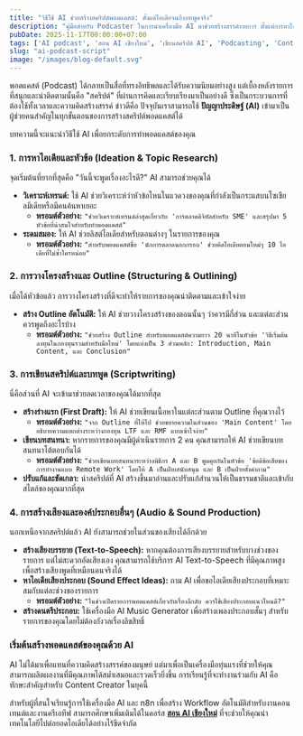 ```yaml
---
title: "วิธีใช้ AI ช่วยสร้างสคริปต์พอดแคสต์: ตั้งแต่ไอเดียจนถึงบทพูดจริง"
description: "คู่มือสำหรับ Podcaster ในการนำเครื่องมือ AI มาช่วยสร้างสรรค์รายการ ตั้งแต่การหาไอเดีย, การวางโครงสร้าง, การเขียนสคริปต์, ไปจนถึงการสร้างเสียงประกอบ"
pubDate: 2025-11-17T00:00:00+07:00
tags: ['AI podcast', 'สอน AI เชียงใหม่', 'เขียนสคริปต์ AI', 'Podcasting', 'Content Creation']
slug: "ai-podcast-script"
image: "/images/blog-default.svg"
---
```


พอดแคสต์ (Podcast) ได้กลายเป็นสื่อที่ทรงอิทธิพลและได้รับความนิยมอย่างสูง แต่เบื้องหลังรายการที่สนุกและน่าติดตามนั้นคือ "สคริปต์" ที่ผ่านการคิดและเรียบเรียงมาเป็นอย่างดี ซึ่งเป็นกระบวนการที่ต้องใช้ทั้งเวลาและความคิดสร้างสรรค์ ข่าวดีคือ ปัจจุบันเราสามารถใช้ **ปัญญาประดิษฐ์ (AI)** เข้ามาเป็นผู้ช่วยคนสำคัญในทุกขั้นตอนของการสร้างสคริปต์พอดแคสต์ได้

บทความนี้จะแนะนำวิธีใช้ AI เพื่อยกระดับการทำพอดแคสต์ของคุณ

### 1. การหาไอเดียและหัวข้อ (Ideation & Topic Research)

จุดเริ่มต้นที่ยากที่สุดคือ "วันนี้จะพูดเรื่องอะไรดี?" AI สามารถช่วยคุณได้

- **วิเคราะห์เทรนด์:** ใช้ AI ช่วยวิเคราะห์ว่าหัวข้อไหนในแวดวงของคุณที่กำลังเป็นกระแสบนโซเชียลมีเดียหรือมีคนค้นหาเยอะ
  - **พรอมต์ตัวอย่าง:** `"ช่วยวิเคราะห์เทรนด์ล่าสุดเกี่ยวกับ 'การตลาดดิจิทัลสำหรับ SME' และสรุปมา 5 หัวข้อที่น่าสนใจสำหรับทำพอดแคสต์"`
- **ระดมสมอง:** ให้ AI ช่วยลิสต์ไอเดียสำหรับตอนต่างๆ ในรายการของคุณ
  - **พรอมต์ตัวอย่าง:** `"สำหรับพอดแคสต์ชื่อ 'นักการตลาดนอกกรอบ' ช่วยคิดไอเดียตอนใหม่ๆ 10 ไอเดียที่ไม่ซ้ำใครหน่อย"`

### 2. การวางโครงสร้างและ Outline (Structuring & Outlining)

เมื่อได้หัวข้อแล้ว การวางโครงสร้างที่ดีจะทำให้รายการของคุณน่าติดตามและเข้าใจง่าย

- **สร้าง Outline อัตโนมัติ:** ให้ AI ช่วยวางโครงสร้างของตอนนั้นๆ ว่าควรมีกี่ส่วน และแต่ละส่วนควรพูดถึงอะไรบ้าง
  - **พรอมต์ตัวอย่าง:** `"ช่วยสร้าง Outline สำหรับพอดแคสต์ความยาว 20 นาทีในหัวข้อ 'วิธีเริ่มต้นลงทุนในกองทุนรวมสำหรับมือใหม่' โดยแบ่งเป็น 3 ส่วนหลัก: Introduction, Main Content, และ Conclusion"`

### 3. การเขียนสคริปต์และบทพูด (Scriptwriting)

นี่คือส่วนที่ AI จะเข้ามาช่วยลดเวลาของคุณได้มากที่สุด

- **สร้างร่างแรก (First Draft):** ให้ AI ช่วยเขียนเนื้อหาในแต่ละส่วนตาม Outline ที่คุณวางไว้
  - **พรอมต์ตัวอย่าง:** `"จาก Outline ที่ให้ไป ช่วยขยายความในส่วนของ 'Main Content' โดยอธิบายความแตกต่างระหว่างกองทุน LTF และ RMF แบบเข้าใจง่าย"`
- **เขียนบทสนทนา:** หากรายการของคุณมีผู้ดำเนินรายการ 2 คน คุณสามารถให้ AI ช่วยเขียนบทสนทนาโต้ตอบกันได้
  - **พรอมต์ตัวอย่าง:** `"ช่วยเขียนบทสนทนาระหว่างพิธีกร A และ B พูดคุยกันในหัวข้อ 'ข้อดีข้อเสียของการทำงานแบบ Remote Work' โดยให้ A เป็นฝ่ายสนับสนุน และ B เป็นฝ่ายตั้งคำถาม"`
- **ปรับแก้และขัดเกลา:** นำสคริปต์ที่ AI สร้างขึ้นมาอ่านและปรับแก้สำนวนให้เป็นธรรมชาติและเข้ากับสไตล์ของคุณมากที่สุด

### 4. การสร้างเสียงและองค์ประกอบอื่นๆ (Audio & Sound Production)

นอกเหนือจากสคริปต์แล้ว AI ยังสามารถช่วยในส่วนของเสียงได้อีกด้วย

- **สร้างเสียงบรรยาย (Text-to-Speech):** หากคุณต้องการเสียงบรรยายสำหรับบางช่วงของรายการ แต่ไม่สะดวกอัดเสียงเอง คุณสามารถใช้บริการ AI Text-to-Speech ที่มีคุณภาพสูงเพื่อสร้างเสียงพูดที่เหมือนคนจริงได้
- **หาไอเดียเสียงประกอบ (Sound Effect Ideas):** ถาม AI เพื่อขอไอเดียเสียงประกอบที่เหมาะสมกับแต่ละช่วงของรายการ
  - **พรอมต์ตัวอย่าง:** `"ในช่วงเปิดรายการพอดแคสต์เกี่ยวกับเรื่องลึกลับ ควรใช้เสียงประกอบแนวไหนดี?"`
- **สร้างดนตรีประกอบ:** ใช้เครื่องมือ AI Music Generator เพื่อสร้างเพลงประกอบสั้นๆ สำหรับรายการของคุณโดยไม่ต้องกังวลเรื่องลิขสิทธิ์

### เริ่มต้นสร้างพอดแคสต์ของคุณด้วย AI

AI ไม่ได้มาเพื่อแทนที่ความคิดสร้างสรรค์ของมนุษย์ แต่มาเพื่อเป็นเครื่องมือทุ่นแรงที่ช่วยให้คุณสามารถผลิตผลงานที่มีคุณภาพได้สม่ำเสมอและรวดเร็วยิ่งขึ้น การเรียนรู้ที่จะทำงานร่วมกับ AI คือทักษะสำคัญสำหรับ Content Creator ในยุคนี้

สำหรับผู้ที่สนใจเรียนรู้การใช้เครื่องมือ AI และ n8n เพื่อสร้าง Workflow อัตโนมัติสำหรับงานคอนเทนต์และงานครีเอทีฟ สามารถศึกษาเพิ่มเติมได้ในคอร์ส **[สอน AI เชียงใหม่](https://www.aiunlockinnovations.com/)** ที่จะช่วยให้คุณนำเทคโนโลยีไปต่อยอดไอเดียได้อย่างไร้ขีดจำกัด
